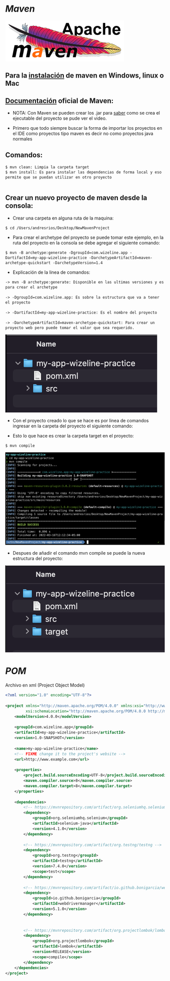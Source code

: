 # _Maven_

![Image text](https://github.com/andres4715-gif/importanDocuments/blob/master/imagenes/apache_maven_l5hy2n.png)

## Para la [instalación](https://www.youtube.com/watch?v=biBOXvSNaXg&list=PLvimn1Ins-40atMWQkxD8r8pRyPLAU0iQ&index=2) de maven en Windows, linux o Mac

## [Documentación](https://maven.apache.org/guides/getting-started/index.html) oficial de Maven:

- NOTA: Con Maven se pueden crear los .jar para [saber](https://www.youtube.com/watch?v=4OhwsOxYJWc&list=PLvimn1Ins-40atMWQkxD8r8pRyPLAU0iQ&index=3) como se crea el ejecutable del proyecto se pude ver el video.

- Primero que todo siempre buscar la forma de importar los proyectos en el IDE como proyectos tipo maven es decir no como proyectos java normales

## Comandos:

```shell
$ mvn clean: Limpia la carpeta target
$ mvn install: Es para instalar las dependencias de forma local y eso permite que se puedan utilizar en otro proyecto


```

## Crear un nuevo proyecto de maven desde la consola:

- Crear una carpeta en alguna ruta de la maquina:

```shell
$ cd /Users/andresrios/Desktop/NewMavenProject
```

- Para crear el archetype del proyecto se puede tomar este ejemplo, en la ruta del proyecto en la consola se debe agregar el siguiente comando:

```shell
$ mvn -B archetype:generate -DgroupId=com.wizeline.app -DartifactId=my-app-wizeline-practice -DarchetypeArtifactId=maven-archetype-quickstart -DarchetypeVersion=1.4
```

- Explicación de la linea de comandos:

```shell
-> mvn -B archetype:generate: Disponible en las ultimas versiones y es para crear el archetype

-> -DgroupId=com.wizeline.app: Es sobre la estructura que va a tener el proyecto

-> -DartifactId=my-app-wizeline-practice: Es el nombre del proyecto

-> -DarchetypeArtifactId=maven-archetype-quickstart: Para crear un proyecto web pero puede tomar el valor que sea requerido.
```

![Image text](https://github.com/andres4715-gif/importanDocuments/blob/master/imagenes/Screen%20Shot%202022-03-16%20at%2012.10.23%20PM.png)

- Con el proyecto creado lo que se hace es por linea de comandos ingresar en la carpeta del proyecto el siguiente comando:

- Esto lo que hace es crear la carpeta target en el proyecto:

```shell
$ mvn compile
```

![Image text](https://github.com/andres4715-gif/importanDocuments/blob/master/imagenes/Screen%20Shot%202022-03-16%20at%2012.14.50%20PM.png)

- Despues de añadir el comando mvn compile se puede la nueva estructura del proyecto:

![Image text](https://github.com/andres4715-gif/importanDocuments/blob/master/imagenes/Screen%20Shot%202022-03-16%20at%2012.19.19%20PM.png)

# _POM_

Archivo en xml (Project Object Model)

```xml
<?xml version="1.0" encoding="UTF-8"?>

<project xmlns="http://maven.apache.org/POM/4.0.0" xmlns:xsi="http://www.w3.org/2001/XMLSchema-instance"
         xsi:schemaLocation="http://maven.apache.org/POM/4.0.0 http://maven.apache.org/xsd/maven-4.0.0.xsd">
    <modelVersion>4.0.0</modelVersion>

    <groupId>com.wizeline.app</groupId>
    <artifactId>my-app-wizeline-practice</artifactId>
    <version>1.0-SNAPSHOT</version>

    <name>my-app-wizeline-practice</name>
    <!-- FIXME change it to the project's website -->
    <url>http://www.example.com</url>

    <properties>
        <project.build.sourceEncoding>UTF-8</project.build.sourceEncoding>
        <maven.compiler.source>8</maven.compiler.source>
        <maven.compiler.target>8</maven.compiler.target>
    </properties>

    <dependencies>
        <!-- https://mvnrepository.com/artifact/org.seleniumhq.selenium/selenium-java -->
        <dependency>
            <groupId>org.seleniumhq.selenium</groupId>
            <artifactId>selenium-java</artifactId>
            <version>4.1.0</version>
        </dependency>

        <!-- https://mvnrepository.com/artifact/org.testng/testng -->
        <dependency>
            <groupId>org.testng</groupId>
            <artifactId>testng</artifactId>
            <version>7.4.0</version>
            <scope>test</scope>
        </dependency>

        <!-- https://mvnrepository.com/artifact/io.github.bonigarcia/webdrivermanager -->
        <dependency>
            <groupId>io.github.bonigarcia</groupId>
            <artifactId>webdrivermanager</artifactId>
            <version>5.1.0</version>
        </dependency>


        <!-- https://mvnrepository.com/artifact/org.projectlombok/lombok -->
        <dependency>
            <groupId>org.projectlombok</groupId>
            <artifactId>lombok</artifactId>
            <version>RELEASE</version>
            <scope>compile</scope>
        </dependency>
    </dependencies>
</project>

```
